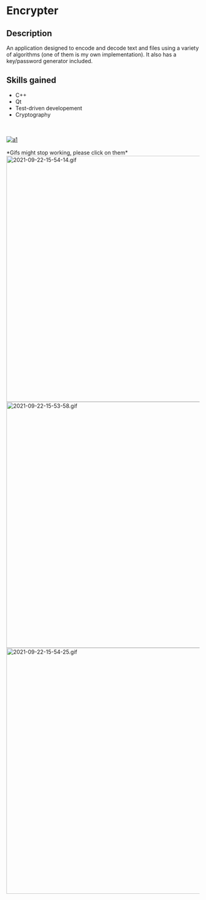 # Encrypter
## Description
An application designed to encode and decode text and files using a variety of algorithms (one of them is my own implementation). It also has a key/password generator included.
## Skills gained
- C++
- Qt
- Test-driven developement 
- Cryptography
<br>
<br>
<a href="https://ibb.co/stPqMRC"><img src="https://i.ibb.co/CWtQT86/a1.png" alt="a1" border="0"></a>
<br>
<br>
*Gifs might stop working, please click on them*
<br>
<a href="https://gifyu.com/image/Pj3a"><img src="https://s9.gifyu.com/images/2021-09-22-15-54-14.gif" width="642" alt="2021-09-22-15-54-14.gif" border="0" /></a>
<br>
<a href="https://gifyu.com/image/Pj3B"><img src="https://s9.gifyu.com/images/2021-09-22-15-53-58.gif" width="642" alt="2021-09-22-15-53-58.gif" border="0" /></a>
<br>
<a href="https://gifyu.com/image/Pj3C"><img src="https://s9.gifyu.com/images/2021-09-22-15-54-25.gif" width="642" alt="2021-09-22-15-54-25.gif" border="0" /></a>
<br>

